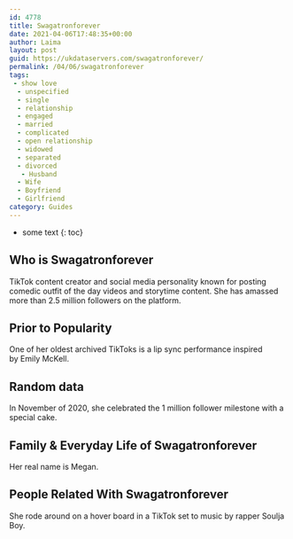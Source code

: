 ```yaml
---
id: 4778
title: Swagatronforever
date: 2021-04-06T17:48:35+00:00
author: Laima
layout: post
guid: https://ukdataservers.com/swagatronforever/
permalink: /04/06/swagatronforever
tags:
 - show love
  - unspecified
  - single
  - relationship
  - engaged
  - married
  - complicated
  - open relationship
  - widowed
  - separated
  - divorced
   - Husband
  - Wife
  - Boyfriend
  - Girlfriend
category: Guides
---
```


* some text
{: toc}


## Who is Swagatronforever
                  
                  
                  
TikTok content creator and social media personality known for posting comedic outfit of the day videos and storytime content. She has amassed more than 2.5 million followers on the platform.
                  
              
            
              
            
                
                
                
## Prior to Popularity
                  
                  
                  
One of her oldest archived TikToks is a lip sync performance inspired by Emily McKell.
                  
              
            
              
            
                
                
                
## Random data
                  
                  
                  
In November of 2020, she celebrated the 1 million follower milestone with a special cake. 
                  
              
            
              
            
                
                
                
## Family & Everyday Life of Swagatronforever
                  
                  
                  
Her real name is Megan.
                  
              
            
              
            
                
                
                
## People Related With Swagatronforever
                  
                  
                  
She rode around on a hover board in a TikTok set to music by rapper Soulja Boy. 
                  
              
            
              
            
                
              
            
              
              
            
            
              
            
          
          
          